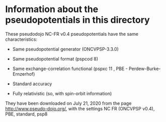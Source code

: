 # Information about the pseudopotentials in this directory

These pseudodojo NC-FR v0.4 pseudopotentials have the same characteristics:

* Same pseudopotential generator (ONCVPSP-3.3.0)

* Same pseudopotential format (pspcod 8)

* Same exchange-correlation functional (pspxc 11 , PBE - Perdew-Burke-Ernzerhof)

* Standard accuracy

* Fully relativistic (so, with spin-orbit information)

They have been downloaded on July 21, 2020 from the page http://www.pseudo-dojo.org/, with the settings
NC FR (ONCVPSP v0.4), PBE, standard, psp8



